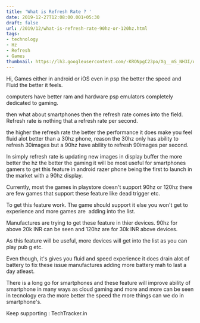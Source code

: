 ```yaml
---
title: 'What is Refresh Rate ? '
date: 2019-12-27T12:08:00.001+05:30
draft: false
url: /2019/12/what-is-refresh-rate-90hz-or-120hz.html
tags: 
- technology
- Hz
- Refresh
- Games
thumbnail: https://lh3.googleusercontent.com/-KRONpgC23po/Xg__mS_NH3I/AAAAAAAAAhE/LR66ALyg6dANkyzC3dFqstNMdsjUktuzACLcBGAsYHQ/s1600/waveform-video-comparison.gif
---
```


  

  

Hi, Games either in android or iOS even in psp the better the speed and Fluid the better it feels.

  

computers have better ram and hardware psp emulators completely dedicated to gaming.

  

then what about smartphones then the refresh rate comes into the field. Refresh rate is nothing that a refresh rate per second.

  

the higher the refresh rate the better the performance it does make you feel fluid alot better than a 30hz phone, reason the 30hz only has ability to refresh 30images but a 90hz have ability to refresh 90images per second. 

  

In simply refresh rate is updating new images in display buffer the more better the hz the better the gaming it will be most useful for smartphones gamers to get this feature in android razer phone being the first to launch in the market with a 90hz display.

  

Currently, most the games in playstore doesn't support 90hz or 120hz there are few games that support these feature like dead trigger etc.

  

To get this feature work. The game should support it else you won't get to experience and more games are  adding into the list.

  

Manufactures are trying to get these feature in thier devices. 90hz for above 20k INR can be seen and 120hz are for 30k INR above devices.

  

As this feature will be useful, more devices will get into the list as you can play pub g etc.

  

Even though, it's gives you fluid and speed experience it does drain alot of battery to fix these issue manufactures adding more battery mah to last a day atleast.

  

There is a long go for smartphones and these feature will improve ability of smartphone in many ways as cloud gaming and more and more can be seen in tecnology era the more better the speed the more things can we do in smartphone's.

  

Keep supporting : TechTracker.in